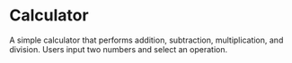 # Calculator
  A simple calculator that performs addition, subtraction, multiplication, and division. Users input two numbers and select an operation.  
